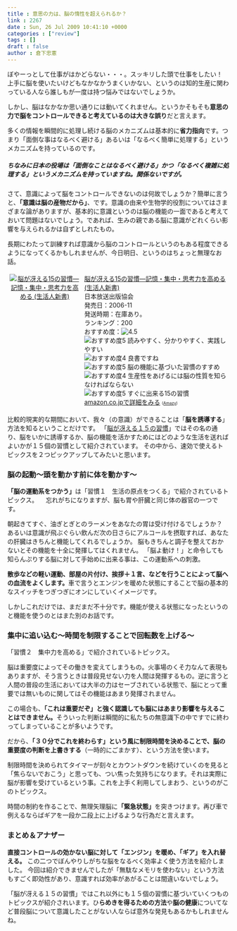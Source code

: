 ```yaml
---
title : 意思の力は、脳の惰性を超えられるか？
link : 2267
date : Sun, 26 Jul 2009 10:41:10 +0000
categories : ["review"]
tags : []
draft : false
author : 倉下忠憲
---
```


ぼやーっとして仕事がはかどらない・・・。スッキリした頭で仕事をしたい！
上手に脳を使いたいけどもなかなかうまくいかない、というのは知的生産に関わっている人なら誰しもが一度は持つ悩みではないでしょうか。

しかし、脳はなかなか思い通りには動いてくれません。というかそもそも<strong>意思の力で脳をコントロールできると考えているのは大きな誤り</strong>だと言えます。

多くの情報を瞬間的に処理し続ける脳のメカニズムは基本的に<strong>省力指向</strong>です。つまり「面倒な事はなるべく避ける」あるいは「なるべく簡単に処理する」というメカニズムを持っているのです。

<h5>ちなみに日本の役場は「面倒なことはなるべく避ける」かつ「なるべく複雑に処理する」というメカニズムを持っていますね。関係ないですが。</h5>

さて、意識によって脳をコントロールできないのは何故でしょうか？簡単に言うと、<strong>「意識は脳の産物だから」</strong>、です。意識の由来や生物学的役割についてはさまざまな論がありますが、基本的に意識というのは脳の機能の一面であると考えておいて問題はないでしょう。であれば、生みの親である脳に意識がどれくらい影響を与えられるかは自ずとしれたもの。

長期にわたって訓練すれば意識から脳のコントロールというのもある程度できるようになってくるかもしれませんが、今日明日、というのはちょっと無理なお話。

<div class="amz-container"><div class="amz-image" style="width:160px;float:left;text-align:center;padding:5px;"><a href="http://amazon.co.jp/o/ASIN/4140882026/rashita1000-22/ref=nosim"><img src="http://ecx.images-amazon.com/images/I/311VET2YAHL._SL160_.jpg" alt="脳が冴える15の習慣―記憶・集中・思考力を高める (生活人新書)" border="0" /></a></div><div class="amz-content" style="margin-left:170px;padding:5px;"><div class="amz-title"><a href="http://amazon.co.jp/o/ASIN/4140882026/rashita1000-22/ref=nosim">脳が冴える15の習慣―記憶・集中・思考力を高める (生活人新書)</a></div><div class="amz-manufacturer">日本放送出版協会</div><div class="amz-releasedate">発売日：2006-11</div><div class="amz-availability">発送時期：在庫あり。</div><div class="amz-salesrank">ランキング：200</div><div class="amz-averagerating">おすすめ度：<img src="http://images-jp.amazon.com/images/G/09/x-locale/common/customer-reviews/stars-4-5.gif" alt="4.5" /></div><div class="amz-review"><img src="http://images-jp.amazon.com/images/G/09/x-locale/common/customer-reviews/stars-5-0.gif" alt="おすすめ度5" /> 読みやすく、分かりやすく、実践しやすい<br /><img src="http://images-jp.amazon.com/images/G/09/x-locale/common/customer-reviews/stars-4-0.gif" alt="おすすめ度4" /> 良書ですね<br /><img src="http://images-jp.amazon.com/images/G/09/x-locale/common/customer-reviews/stars-5-0.gif" alt="おすすめ度5" /> 脳の機能に基づいた習慣のすすめ<br /><img src="http://images-jp.amazon.com/images/G/09/x-locale/common/customer-reviews/stars-4-0.gif" alt="おすすめ度4" /> 生産性をあげるには脳の性質を知らなければならない<br /><img src="http://images-jp.amazon.com/images/G/09/x-locale/common/customer-reviews/stars-5-0.gif" alt="おすすめ度5" /> すぐに出来る15の習慣<br /></div><div class="amz-link"><a href="http://amazon.co.jp/o/ASIN/4140882026/rashita1000-22/ref=nosim">amazon.co.jpで詳細をみる</a> <span style="font-size:xx-small;">(<a href="http://amazy.tk/" target="_blank">Amazy</a>)</span></div></div><div style="clear:left;"></div></div>


比較的現実的な期間において、我々（の意識）ができることは「<strong>脳を誘導する</strong>」方法を知るということだけです。
「<a href="http://amazon.co.jp/o/ASIN/4140882026/rashita1000-22/ref=nosim">脳が冴える１５の習慣</a>」ではその名の通り、脳をいかに誘導するか、脳の機能を活かすためにはどのような生活を送ればよいかが１５個の習慣として紹介されています。
その中から、速効で使えるトピックスを２つピックアップしてみたいと思います。

<h3>脳の起動～頭を動かす前に体を動かす～</h3>
<strong>「脳の運動系をつかう」</strong>は「習慣１　生活の原点をつくる」で紹介されているトピックス。
　忘れがちになりますが、脳も胃や肝臓と同じ体の器官の一つです。

朝起きてすぐ、油ぎとぎとのラーメンをあなたの胃は受け付けるでしょうか？
あるいは意識が飛ぶぐらい飲んだ次の日さらにアルコールを摂取すれば、あなたの肝臓はきちんと機能してくれるでしょうか。
脳もきちんと調子を整えておかないとその機能を十全に発揮してはくれません。
「脳よ動け！」と命令しても知らんぷりする脳に対して手始めに出来る事は、この運動系への刺激。

<strong>散歩などの軽い運動、部屋の片付け、挨拶＋１言、などを行うことによって脳への血流をよくします。</strong>車で言うとエンジンを暖めた状態にすることで脳の基本的なスイッチをつぎつぎにオンにしていくイメージです。

しかしこれだけでは、まだまだ不十分です。機能が使える状態になったというのと機能を使うのとはまた別のお話です。


<h3>集中に追い込む～時間を制限することで回転数を上げる～</h3>
「習慣２　集中力を高める」で紹介されているトピックス。

脳は重要度によってその働きを変えてしまうもの。火事場のくそ力なんて表現もありますが、そう言うときは普段見せない力を人間は発揮するもの。逆に言うと人間の普段の生活においては大半の力はセーブされている状態で、脳にとって重要では無いものに関してはその機能はあまり発揮されません。

この場合も、<strong>「これは重要だぞ」と強く認識しても脳にはあまり影響を与えることはできません。</strong>そういった判断は瞬間的に私たちの無意識下の中ですでに終わってしまっていることが多いようです。

だから、<strong>「３０分でこれを終わらす」という風に制限時間を決めることで、脳の重要度の判断を上書きする</strong>（一時的にごまかす）、という方法を使います。

制限時間を決められてタイマーが刻々とカウントダウンを続けていくのを見ると「焦らないでおこう」と思っても、つい焦った気持ちになります。それは実際に脳が影響を受けているという事。これを上手く利用してしまおう、というのがこのトピックス。

時間の制約を作ることで、無理矢理脳に<strong>「緊急状態」</strong>を突きつけます。再び車で例えるならばギアを一段か二段上に上げるような行為だと言えます。

<h3>まとめ＆アナザー</h3>

<strong>直接コントロールの効かない脳に対して「エンジン」を暖め、「ギア」を入れ替える。</strong>
この二つでぼんやりしがちな脳をなるべく効率よく使う方法を紹介しました。
今回は紹介できませんでしたが「無駄なメモリを使わない」という方法もすごく即効性があり、意識すれば効率があがることは間違いないでしょう。

「脳が冴える１５の習慣」ではこれ以外にも１５個の習慣に基づいていくつものトピックスが紹介されいます。ひ<strong>らめきを得るための方法</strong>や<strong>脳の健康</strong>についてなど普段脳について意識したことがない人ならば意外な発見もあるかもしれませんね。